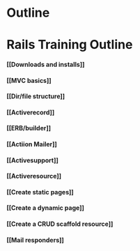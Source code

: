 # Outline

# Rails Training Outline

#### [[Downloads and installs]]

#### [[MVC basics]]

#### [[Dir/file structure]]

#### [[Activerecord]]

#### [[ERB/builder]]

#### [[Actiion Mailer]]

#### [[Activesupport]]

#### [[Activeresource]]

#### [[Create static pages]]

#### [[Create a dynamic page]]

#### [[Create a CRUD scaffold resource]]

#### [[Mail responders]]